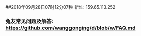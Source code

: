 ##2018年09月28日07时12分07秒 新址: 159.65.113.252
### 兔友常见问题及解答: https://github.com/wanggonging/d/blob/w/FAQ.md
